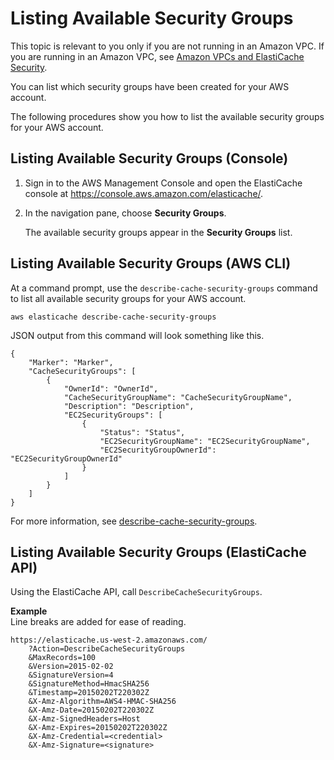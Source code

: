 # Listing Available Security Groups<a name="SecurityGroups.Listing"></a>

This topic is relevant to you only if you are not running in an Amazon VPC\. If you are running in an Amazon VPC, see [Amazon VPCs and ElastiCache Security](VPCs.md)\.

You can list which security groups have been created for your AWS account\.

The following procedures show you how to list the available security groups for your AWS account\.

## Listing Available Security Groups \(Console\)<a name="SecurityGroups.Listing.CON"></a>

1. Sign in to the AWS Management Console and open the ElastiCache console at [ https://console\.aws\.amazon\.com/elasticache/](https://console.aws.amazon.com/elasticache/)\.

1. In the navigation pane, choose **Security Groups**\.

   The available security groups appear in the **Security Groups** list\.

## Listing Available Security Groups \(AWS CLI\)<a name="SecurityGroups.Listing.CLI"></a>

At a command prompt, use the `describe-cache-security-groups` command to list all available security groups for your AWS account\.

```
aws elasticache describe-cache-security-groups
```

JSON output from this command will look something like this\.

```
{
    "Marker": "Marker",
    "CacheSecurityGroups": [
        {
            "OwnerId": "OwnerId",
            "CacheSecurityGroupName": "CacheSecurityGroupName",
            "Description": "Description",
            "EC2SecurityGroups": [
                {
                    "Status": "Status",
                    "EC2SecurityGroupName": "EC2SecurityGroupName",
                    "EC2SecurityGroupOwnerId": "EC2SecurityGroupOwnerId"
                }
            ]
        }
    ]
}
```

For more information, see [describe\-cache\-security\-groups](https://docs.aws.amazon.com/cli/latest/reference/elasticache/describe-cache-security-groups.html)\.

## Listing Available Security Groups \(ElastiCache API\)<a name="SecurityGroups.Listing.API"></a>

Using the ElastiCache API, call `DescribeCacheSecurityGroups`\.

**Example**  
Line breaks are added for ease of reading\.  

```
https://elasticache.us-west-2.amazonaws.com/
    ?Action=DescribeCacheSecurityGroups
    &MaxRecords=100
    &Version=2015-02-02
    &SignatureVersion=4
    &SignatureMethod=HmacSHA256
    &Timestamp=20150202T220302Z
    &X-Amz-Algorithm=AWS4-HMAC-SHA256
    &X-Amz-Date=20150202T220302Z
    &X-Amz-SignedHeaders=Host
    &X-Amz-Expires=20150202T220302Z
    &X-Amz-Credential=<credential>
    &X-Amz-Signature=<signature>
```